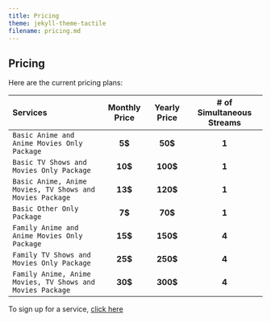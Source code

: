 ```yaml
---
title: Pricing
theme: jekyll-theme-tactile
filename: pricing.md
--- 
```


## Pricing

Here are the current pricing plans:

| **Services** | **Monthly Price** | **Yearly Price** | **# of Simultaneous Streams** |
| :---         |     :---:      |         :---: |           :---: |
| `Basic Anime and Anime Movies Only Package`  | **5$**    | **50$**    | **1**   |
| `Basic TV Shows and Movies Only Package`    | **10$**     | **100$**      | **1**     |
| `Basic Anime, Anime Movies, TV Shows and Movies Package`  | **13$**    | **120$**    | **1**   |
| `Basic Other Only Package`    | **7$**       | **70$**      | **1**     |
| `Family Anime and Anime Movies Only Package`  | **15$**     | **150$**   | **4**   |
| `Family TV Shows and Movies Only Package`    | **25$**      | **250$**      | **4**     |
| `Family Anime, Anime Movies, TV Shows and Movies Package`  | **30$**     | **300$**    | **4**   |


To sign up for a service, [click here](signup.md)
